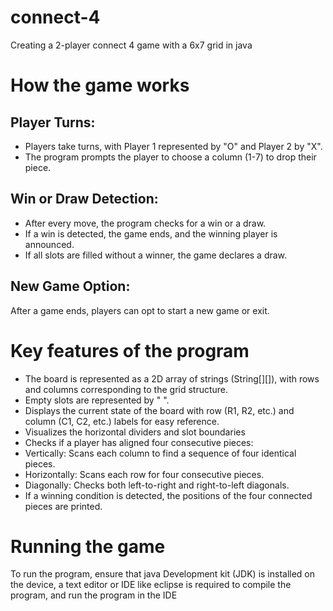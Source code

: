 # connect-4
Creating a  2-player connect 4 game  with a 6x7 grid in java 

# How the game works 
## Player Turns:
- Players take turns, with Player 1 represented by "O" and Player 2 by "X".
- The program prompts the player to choose a column (1-7) to drop their piece.
  
## Win or Draw Detection:
- After every move, the program checks for a win or a draw.
- If a win is detected, the game ends, and the winning player is announced.
- If all slots are filled without a winner, the game declares a draw.

## New Game Option:
After a game ends, players can opt to start a new game or exit.

# Key features of the program  
- The board is represented as a 2D array of strings (String[][]), with rows and columns corresponding to the grid structure.
- Empty slots are represented by " ".
- Displays the current state of the board with row (R1, R2, etc.) and column (C1, C2, etc.) labels for easy reference.
- Visualizes the horizontal dividers and slot boundaries
- Checks if a player has aligned four consecutive pieces:
- Vertically: Scans each column to find a sequence of four identical pieces.
- Horizontally: Scans each row for four consecutive pieces.
- Diagonally: Checks both left-to-right and right-to-left diagonals.
- If a winning condition is detected, the positions of the four connected pieces are printed.

# Running the game 
To run the program, ensure that java Development kit (JDK) is installed on the device, a text editor or IDE like eclipse is required to compile the program, and run the program in the IDE

